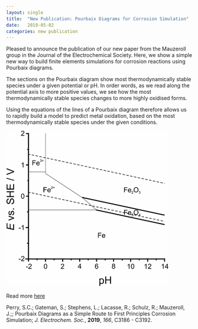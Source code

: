 ```yaml
---
layout: single
title:  "New Publication: Pourbaix Diagrams for Corrosion Simulation"
date:   2019-05-02
categories: new publication
---
```


Pleased to announce the publication of our new paper  from the Mauzeroll group in the Journal of the Electrochemical Society. Here, we show a simple new way to build finite elements simulations for corrosion reactions using Pourbaix diagrams.

The sections on the Pourbaix diagram show most thermodynamically stable species under a given potential or pH. In order words, as we read along the potential axis to more positive values, we see how the most thermodynamically stable species changes to more highly oxidised forms. 

Using the equations of the lines of a Pourbaix diagram therefore allows us to rapidly build a model to predict metal oxidation, based on the most thermodynamically stable species under the given conditions.

![Perry et al. *J. Electrochem. Soc.*, **2019**, *166*, C3186 - C3192](/images_posts/2019-05-02/Pourbaix.png)

Read more [here](https://doi.org/:10.1149/2.0111911jes)

Perry, S.C.; Gateman, S.; Stephens, L.; Lacasse, R.; Schulz, R.; Mauzeroll, J.;; Pourbaix Diagrams as a Simple Route to First Principles Corrosion Simulation; *J. Electrochem. Soc.*, **2019**, *166*, C3186 - C3192.